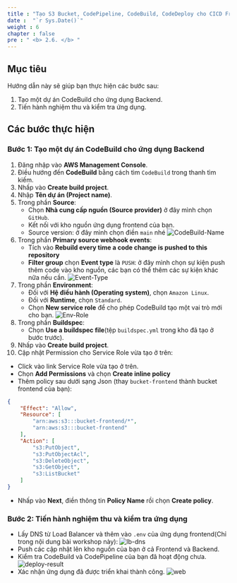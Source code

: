 ```yaml
---
title : "Tạo S3 Bucket, CodePipeline, CodeBuild, CodeDeploy cho CICD Frontend"
date :  "`r Sys.Date()`"
weight : 6
chapter : false
pre : " <b> 2.6. </b> "
---
```

## Mục tiêu

Hướng dẫn này sẽ giúp bạn thực hiện các bước sau:

1. Tạo một dự án CodeBuild cho ứng dụng Backend.
2. Tiến hành nghiệm thu và kiểm tra ứng dụng.

## Các bước thực hiện

### Bước 1: Tạo một dự án CodeBuild cho ứng dụng Backend

1. Đăng nhập vào **AWS Management Console**.
2. Điều hướng đến **CodeBuild** bằng cách tìm `CodeBuild` trong thanh tìm kiếm.
3. Nhấp vào **Create build project**.
4. Nhập **Tên dự án (Project name)**.
5. Trong phần **Source**:
   - Chọn **Nhà cung cấp nguồn (Source provider)** ở đây mình chọn `GitHub`.
   - Kết nối với kho nguồn ứng dụng frontend của bạn.
   - Source version: ở đây mình chọn điền `main` nhé
![CodeBuild-Name](/images/2-TaskList/2.6-CreateFrontendCICD/codebuild-name.png)
6. Trong phần **Primary source webhook events**:
   - Tích vào **Rebuild every time a code change is pushed to this repository**
   - **Filter group** chọn **Event type** là `PUSH`: ở đây mình chọn sự kiện push thêm code vào kho nguồn, các bạn có thể thêm các sự kiện khác nữa nếu cần.
![Event-Type](/images/2-TaskList/2.5-CreateBackendCICD/event-type.png)
7. Trong phần **Environment**:
   - Đối với **Hệ điều hành (Operating system)**, chọn `Amazon Linux`.
   - Đối với **Runtime**, chọn `Standard`.
   - Chọn **New service role** để cho phép CodeBuild tạo một vai trò mới cho bạn.
![Env-Role](/images/2-TaskList/2.6-CreateFrontendCICD/env-role.png)
8. Trong phần **Buildspec**:
   - Chọn **Use a buildspec file**(tệp `buildspec.yml` trong kho đã tạo ở bước trước).
9. Nhấp vào **Create build project**.
10. Cập nhật Permission cho Service Role vừa tạo ở trên:
   - Click vào link Service Role vừa tạo ở trên.
   - Chọn **Add Permissions** và chọn **Create inline policy**
   - Thêm policy sau dưới sạng Json (thay `bucket-frontend` thành bucket frontend của bạn):
```json
{
    "Effect": "Allow",
    "Resource": [
        "arn:aws:s3:::bucket-frontend/*",
        "arn:aws:s3:::bucket-frontend"
    ],
    "Action": [
        "s3:PutObject",
        "s3:PutObjectAcl",
        "s3:DeleteObject",
        "s3:GetObject",
        "s3:ListBucket"
    ]
}
```
   - Nhấp vào **Next**, điền thông tin **Policy Name** rồi chọn **Create policy**.

### Bước 2: Tiến hành nghiệm thu và kiểm tra ứng dụng
   - Lấy DNS từ Load Balancer và thêm vào `.env` của ứng dụng frontend(Chỉ trong nội dung bài workshop này):
![lb-dns](/images/2-TaskList/2.6-CreateFrontendCICD/lb-dns.png)
   - Push các cập nhật lên kho nguồn của bạn ở cả Frontend và Backend.
   - Kiểm tra CodeBuild và CodePipeline của bạn đã hoạt động chưa.
![deploy-result](/images/2-TaskList/2.6-CreateFrontendCICD/deploy-result.png)
   - Xác nhận ứng dụng đã được triển khai thành công.
![web](/images/2-TaskList/2.6-CreateFrontendCICD/web.png)
